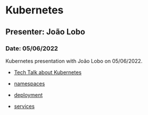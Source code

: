 # Kubernetes

## Presenter: João Lobo
### Date: 05/06/2022

Kubernetes presentation with João Lobo on 05/06/2022.
- [Tech Talk about Kubernetes](#)

- [namespaces](./namespace/README.md)

- [deployment](./deployment/README.md)

- [services](./services/README.md)